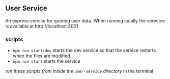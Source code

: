 ## User Service

An express service for quering user data.
When running locally the servcice is available at http://localhost:3001


### scripts

- `npm run start:dev` starts the dev service so that the service restarts when the files are modified
- `npm run start` starts the service

_run these scripts from inside the `user-service` directory_ in the terminal
